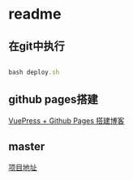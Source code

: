 # readme

## 在git中执行

```js

bash deploy.sh

```

## github pages搭建

[VuePress + Github Pages 搭建博客](https://juejin.cn/post/7041134607869149215)

## master

[项目地址](https://chitongyu.github.io/silverhorn/zh/)
